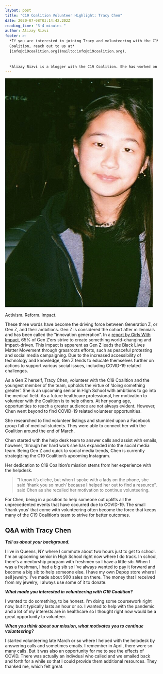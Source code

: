 ```yaml
---
layout: post
title: "C19 Coalition Volunteer Highlight: Tracy Chen"
date: 2020-07-08T03:14:42.202Z
reading_time: "3-4 minutes "
author: Alizay Rizvi
footer: >-
  *If you are interested in joining Tracy and volunteering with the C19
  Coalition, reach out to us at*
  [info@c19coalition.org](mailto:info@c19coalition.org).


  *Alizay Rizvi is a blogger with the C19 Coalition. She has worked on health equity programs, including at the American Heart Association, to increase diversity in the health and social justice sector and aid in finding solutions to lessen health disparities and inequities in the United States. As a young professional, she is passionate about educating and empowering her generation to become agents of change. You can find her on [LinkedIn](https://www.linkedin.com/in/alizayrizvi/).*
---
```

![](/assets/uploads/img_3251.jpg)

Activism. Reform. Impact.

These three words have become the driving force between Generation Z, or Gen Z, and their ambitions. Gen Z is considered the cohort after millennials and has been called the “innovation generation”. In a [report by Girls With Impact](https://drive.google.com/file/d/1l1sA333bB406n0Grw4W7Mc6jGrErnOsm/view), 65% of Gen Z’ers strive to create something world-changing and impact-driven. This impact is apparent as Gen Z leads the Black Lives Matter Movement through grassroots efforts, such as peaceful protesting and social media campaigning. Due to the increased accessibility of technology and knowledge, Gen Z tends to educate themselves further on actions to support various social issues, including COVID-19 related challenges.

As a Gen Z herself, Tracy Chen, volunteer with the C19 Coalition and the youngest member of the team, upholds the virtue of ‘doing something greater’. She is an upcoming senior in High School with ambitions to go into the medical field. As a future healthcare professional, her motivation to volunteer with the Coalition is to help others. At her young age, opportunities to reach a greater audience are not always evident. However, Chen went beyond to find COVID-19 related volunteer opportunities.

She researched to find volunteer listings and stumbled upon a Facebook group full of medical students. They were able to connect her with the Coalition around the end of March.

Chen started with the help desk team to answer calls and assist with emails, however, through her hard work she has expanded into the social media team. Being Gen Z and quick to social media trends, Chen is currently strategizing the C19 Coalition’s upcoming Instagram.

Her dedication to C19 Coalition’s mission stems from her experience with the helpdesk.

> “I know it’s cliche, but when I spoke with a lady on the phone, she said ‘thank you so much’ because I helped her out to find a resource”, said Chen as she recalled her motivation to continue volunteering.

For Chen, being in a position to help someone out uplifts all the unprecedented events that have occurred due to COVID-19. The small ‘thank yous’ that come with volunteering often become the force that keeps many of the C19 Coalition’s team to strive for better outcomes.

## Q&A with Tracy Chen

***Tell us about your background.***

I live in Queens, NY where I commute about two hours just to get to school. I'm an upcoming senior in High School right now where I do track. In school, there's a mentorship program with freshmen so I have a little sib. When I was a freshman, I had a big sib so I've always wanted to pay it forward and become a big sib to help someone else. I have my own Depop store where I sell jewelry. I've made about 900 sales on there. The money that I received from my jewelry, I always use some of it to donate. 

***What made you interested in volunteering with C19 Coalition?***

I wanted to do something, to be honest. I'm doing some coursework right now, but it typically lasts an hour or so. I wanted to help with the pandemic and a lot of my interests are in healthcare so I thought right now would be a great opportunity to volunteer. 

***When you think about our mission, what motivates you to continue volunteering?***

I started volunteering late March or so where I helped with the helpdesk by answering calls and sometimes emails. I remember in April, there were so many calls. But it was also an opportunity for me to see the effects of COVID. There was actually an indivdual who called and we emailed back and forth for a while so that I could provide them additional resources. They thanked me, which felt great.